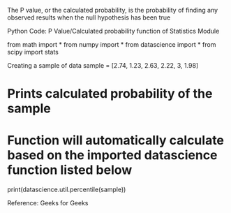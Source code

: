  The P value, or the calculated probability, is the probability of finding any observed results when the null hypothesis has been true 


Python Code: P Value/Calculated probability function of Statistics Module 
  
from math import *
from numpy import *
from datascience import *
from scipy import stats



  
Creating a sample of data 
sample = [2.74, 1.23, 2.63, 2.22, 3, 1.98] 
  
# Prints calculated probability of the sample 
# Function will automatically calculate based on the imported datascience function listed below

print(datascience.util.percentile(sample))


Reference: Geeks for Geeks
      
   
